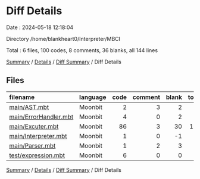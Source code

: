 # Diff Details

Date : 2024-05-18 12:18:04

Directory /home/blankheart0/Interpreter/MBCI

Total : 6 files,  100 codes, 8 comments, 36 blanks, all 144 lines

[Summary](results.md) / [Details](details.md) / [Diff Summary](diff.md) / Diff Details

## Files
| filename | language | code | comment | blank | total |
| :--- | :--- | ---: | ---: | ---: | ---: |
| [main/AST.mbt](/main/AST.mbt) | Moonbit | 2 | 3 | 2 | 7 |
| [main/ErrorHandler.mbt](/main/ErrorHandler.mbt) | Moonbit | 4 | 0 | 2 | 6 |
| [main/Excuter.mbt](/main/Excuter.mbt) | Moonbit | 86 | 3 | 30 | 119 |
| [main/Interpreter.mbt](/main/Interpreter.mbt) | Moonbit | 1 | 0 | -1 | 0 |
| [main/Parser.mbt](/main/Parser.mbt) | Moonbit | 1 | 2 | 3 | 6 |
| [test/expression.mbt](/test/expression.mbt) | Moonbit | 6 | 0 | 0 | 6 |

[Summary](results.md) / [Details](details.md) / [Diff Summary](diff.md) / Diff Details